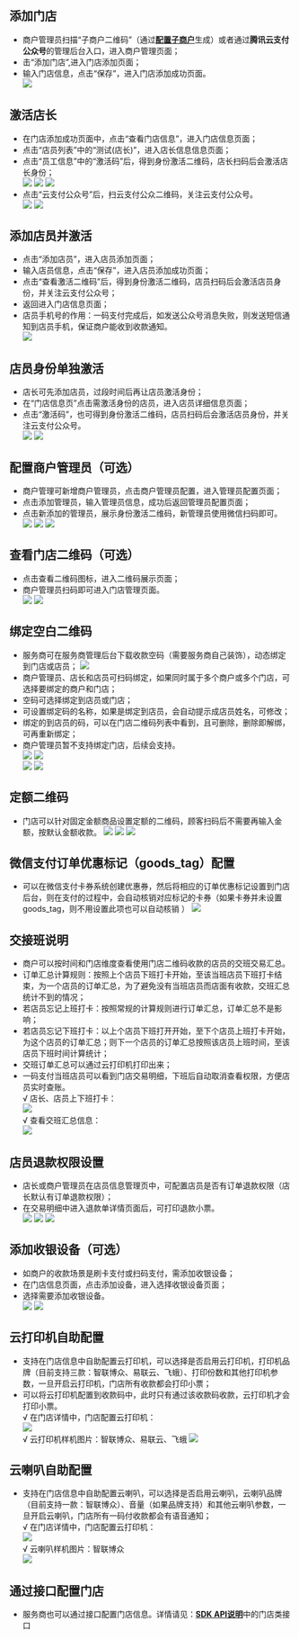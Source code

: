 ## 添加门店 
- 商户管理员扫描“子商户二维码”（通过[**配置子商户**](/document/product/569/9795)生成）或者通过**腾讯云支付公众号**的管理后台入口，进入商户管理页面；
- 击“添加门店”,进入门店添加页面；
- 输入门店信息，点击“保存”，进入门店添加成功页面。   
![](https://mc.qcloudimg.com/static/img/9b6f94c58f043bb950b59fa686fe5dae/image.png)
## 激活店长 
- 在门店添加成功页面中，点击“查看门店信息”，进入门店信息页面；
- 点击“店员列表”中的“测试(店长)”，进入店长信息信息页面；
- 点击“员工信息”中的“激活码”后，得到身份激活二维码，店长扫码后会激活店长身份；   
![](https://mc.qcloudimg.com/static/img/64e846632df1906bd80d17935f900537/image.jpg) ![](https://mc.qcloudimg.com/static/img/cb4613a0e50ee4d848122adfb2931ef7/image.jpg) ![](https://mc.qcloudimg.com/static/img/c3bbb92a1684cbe3f392e4bc0f76fcd1/image.jpg)
- 点击“云支付公众号”后，扫云支付公众二维码，关注云支付公众号。   
![](https://mc.qcloudimg.com/static/img/1b916f5c7dcfea0433b751ed53668aad/image.jpg) ![](https://mc.qcloudimg.com/static/img/657203f2097d11afbf35bec431b5082b/image.jpg) 
## 添加店员并激活 
- 点击“添加店员”，进入店员添加页面；
- 输入店员信息，点击“保存”，进入店员添加成功页面；
- 点击“查看激活二维码”后，得到身份激活二维码，店员扫码后会激活店员身份，并关注云支付公众号；
- 返回进入门店信息页面；
- 店员手机号的作用：一码支付完成后，如发送公众号消息失败，则发送短信通知到店员手机，保证商户能收到收款通知。  
![](https://mc.qcloudimg.com/static/img/02ed4c2faca7fb5f462768aee53923d5/image.png)
## 店员身份单独激活  
- 店长可先添加店员，过段时间后再让店员激活身份；   
- 在“门店信息页”点击需激活身份的店员，进入店员详细信息页面；  
- 点击“激活码”，也可得到身份激活二维码，店员扫码后会激活店员身份，并关注云支付公众号。   
![](https://mc.qcloudimg.com/static/img/f285b9d98074f93658be750819b7eb06/image.jpg) ![](https://mc.qcloudimg.com/static/img/3dd8886e47086f5451c6fa4dfb22c247/image.jpg)
## 配置商户管理员（可选）  
- 商户管理可新增商户管理员，点击商户管理员配置，进入管理员配置页面；    
- 点击添加管理员，输入管理员信息，成功后返回管理员配置页面；  
- 点击新添加的管理员，展示身份激活二维码，新管理员使用微信扫码即可。   
![](https://mc.qcloudimg.com/static/img/ad36cb8d32627aee1221e7fe05b5c44f/image.jpg) ![](https://mc.qcloudimg.com/static/img/7ad615ce0778332560656bfd22211f3b/image.jpg) ![](https://mc.qcloudimg.com/static/img/5e447e946dad2931631791cb2b056330/image.jpg)     
## 查看门店二维码（可选） 
- 点击查看二维码图标，进入二维码展示页面；
- 商户管理员扫码即可进入门店管理页面。   
![](https://mc.qcloudimg.com/static/img/95004ca20906fcf5e0ae4fcb029f924b/image.jpg) ![](https://mc.qcloudimg.com/static/img/87513ad4173c1aafc245b3e15bd4723f/image.jpg) 
## 绑定空白二维码
- 服务商可在服务商管理后台下载收款空码（需要服务商自己装饰），动态绑定到门店或店员；
![](https://mc.qcloudimg.com/static/img/aca5ebc2be2f2995852fb01a8c0fa685/2.png)
- 商户管理员、店长和店员可扫码绑定，如果同时属于多个商户或多个门店，可选择要绑定的商户和门店；
- 空码可选择绑定到店员或门店；
- 可设置绑定码的名称，如果是绑定到店员，会自动提示成店员姓名，可修改； 
- 绑定的到店员的码，可以在门店二维码列表中看到，且可删除，删除即解绑，可再重新绑定；
- 商户管理员暂不支持绑定门店，后续会支持。   
![](https://mc.qcloudimg.com/static/img/537c0194956f0ac42d46344d93c82dbf/image.png) ![](https://mc.qcloudimg.com/static/img/d1a1e238a51db94df25852d9852bf6d5/image.png)   
![](https://mc.qcloudimg.com/static/img/a37547dc7f73d999ec2a02c6dc5e8438/image.png)  ![](https://mc.qcloudimg.com/static/img/2c2467dab76c4bcf0e318c1bba6e3ce0/image.png)
## 定额二维码
- 门店可以针对固定金额商品设置定额的二维码，顾客扫码后不需要再输入金额，按默认金额收款。
![](https://mc.qcloudimg.com/static/img/583b31703bd8b94530e7220c0143bd7a/image.png) ![](https://mc.qcloudimg.com/static/img/23d4bd68d5f9e1e570c45cb7addb18dc/image.png) ![](https://mc.qcloudimg.com/static/img/cf108f326dd74a3a02dd01c60a9d622e/image.png)  
## 微信支付订单优惠标记（goods_tag）配置
- 可以在微信支付卡券系统创建优惠券，然后将相应的订单优惠标记设置到门店后台，则在支付的过程中，会自动核销对应标记的卡券（如果卡券并未设置goods_tag，则不用设置此项也可以自动核销 ）
![](https://mc.qcloudimg.com/static/img/a27a8e456f9ccf5e6a188d9230f37596/image.png)  
## 交接班说明
- 商户可以按时间和门店维度查看使用门店二维码收款的店员的交班交易汇总。
- 订单汇总计算规则：按照上个店员下班打卡开始，至该当班店员下班打卡结束，为一个店员的订单汇总，为了避免没有当班店员而店面有收款，交班汇总统计不到的情况；
- 若店员忘记上班打卡：按照常规的计算规则进行订单汇总，订单汇总不是影响；
- 若店员忘记下班打卡：以上个店员下班打开开始，至下个店员上班打卡开始，为这个店员的订单汇总；则下一个店员的订单汇总按照该店员上班时间，至该店员下班时间计算统计；
- 交班订单汇总可以通过云打印机打印出来；
- 一码支付当班店员可以看到门店交易明细，下班后自动取消查看权限，方便店员实时查账。  
√ 店长、店员上下班打卡：   
 ![](https://mc.qcloudimg.com/static/img/1ba8db8bc950b8fd82d8328d463c017c/image.png)   
 √ 查看交班汇总信息：   
 ![](https://mc.qcloudimg.com/static/img/b952aa89fca2d7e3c35dae91e7dfa983/image.png)   
## 店员退款权限设置 
- 店长或商户管理员在店员信息管理页中，可配置店员是否有订单退款权限（店长默认有订单退款权限）；
- 在交易明细中进入退款单详情页面后，可打印退款小票。    
 ![](https://mc.qcloudimg.com/static/img/537c0194956f0ac42d46344d93c82dbf/image.png) ![](https://mc.qcloudimg.com/static/img/d1a1e238a51db94df25852d9852bf6d5/image.png) ![](https://mc.qcloudimg.com/static/img/a37547dc7f73d999ec2a02c6dc5e8438/image.png)
## 添加收银设备（可选） 
- 如商户的收款场景是刷卡支付或扫码支付，需添加收银设备；
- 在门店信息页面，点击添加设备，进入选择收银设备页面；
- 选择需要添加收银设备。   
![](https://mc.qcloudimg.com/static/img/1fee67514ecabff7f033fb0e5df02e5b/image.jpg) ![](https://mc.qcloudimg.com/static/img/35b62782ebc46ab8aa34b513a592393a/image.jpg)
## 云打印机自助配置
- 支持在门店信息中自助配置云打印机，可以选择是否启用云打印机，打印机品牌（目前支持三款：智联博众、易联云、飞蛾）、打印份数和其他打印机参数，一旦开启云打印机，门店所有收款都会打印小票； 
- 可以将云打印机配置到收款码中，此时只有通过该收款码收款，云打印机才会打印小票。   
√ 在门店详情中，门店配置云打印机：   
![](https://mc.qcloudimg.com/static/img/36f8308e0da3e97aaba5ce7f698c0ea3/image.png)      
√ 云打印机样机图片：智联博众、易联云、飞蛾
![](https://mc.qcloudimg.com/static/img/b340cfd41f6eaa2d23b6180c428de16f/1.png)
## 云喇叭自助配置
- 支持在门店信息中自助配置云喇叭，可以选择是否启用云喇叭，云喇叭品牌（目前支持一款：智联博众）、音量（如果品牌支持）和其他云喇叭参数，一旦开启云喇叭，门店所有一码付收款都会有语音通知；   
√ 在门店详情中，门店配置云打印机：   
![](https://mc.qcloudimg.com/static/img/903f299c39850ae0f7f2014048afaf91/111111111111111.png)  
√ 云喇叭样机图片：智联博众   
![](https://mc.qcloudimg.com/static/img/48f5f0a6843b8eb1f4229e1bbaef5a88/image.png)
## 通过接口配置门店
- 服务商也可以通过接口配置门店信息。详情请见：[**SDK API说明**](https://cloud.tencent.com/document/product/569/9805)中的门店类接口
